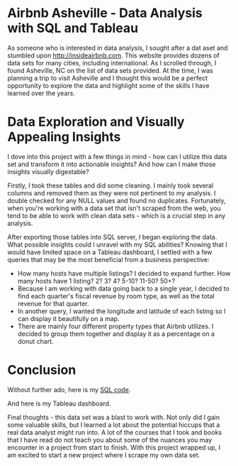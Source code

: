 # Airbnb Asheville - Data Analysis with SQL and Tableau

As someone who is interested in data analysis, I sought after a dat aset and stumbled upon http://insideairbnb.com. This website provides dozens of data sets for many cities, including international. As I scrolled through, I found Asheville, NC on the list of data sets provided. At the time, I was planning a trip to visit Asheville and I thought this would be a perfect opportunity to explore the data and highlight some of the skills I have learned over the years.

# Data Exploration and Visually Appealing Insights

I dove into this project with a few things in mind - how can I utilize this data set and transform it into actionable insights? And how can I make those insights visually digestable? 

Firstly, I took these tables and did some cleaning. I mainly took several columns and removed them as they were not pertinent to my analysis. I double checked for any NULL values and found no duplicates. Fortunately, when you're working with a data set that isn't scraped from the web, you tend to be able to work with clean data sets - which is a crucial step in any analysis.

After exporting those tables into SQL server, I began exploring the data. What possible insights could I unravel with my SQL abilities? Knowing that I would have limited space on a Tableau dashboard, I settled with a few queries that may be the most beneficial from a business perspective:

* How many hosts have multiple listings? I decided to expand further. How many hosts have 1 listing? 2? 3? 4? 5-10? 11-50? 50+?
* Because I am working with data going back to a single year, I decided to find each quarter's fiscal revenue by room type, as well as the total revenue for that quarter.
* In another query, I wanted the longitude and latitude of each listing so I can display it beautifully on a map.
* There are mainly four different property types that Airbnb utilizes. I decided to group them together and display it as a percentage on a donut chart.

# Conclusion

Without further ado, here is my [SQL code](https://github.com/mystic0608/Airbnb-Asheville/blob/main/Airbnb_queries.sql).

And here is my Tableau dashboard.

Final thoughts - this data set was a blast to work with. Not only did I gain some valuable skills, but I learned a lot about the potential hiccups that a real data analyst might run into. A lot of the courses that I took and books that I have read do not teach you about some of the nuances you may encounter in a project from start to finish. With this project wrapped up, I am excited to start a new project where I scrape my own data set.
